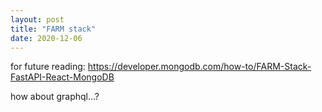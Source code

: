```yaml
---
layout: post
title: "FARM stack"
date: 2020-12-06
---
```


for future reading: https://developer.mongodb.com/how-to/FARM-Stack-FastAPI-React-MongoDB

how about graphql...?